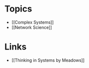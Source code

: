 # Topics 
* [[Complex Systems]]
* [[Network Science]]

# Links 
* [[Thinking in Systems by Meadows]]
